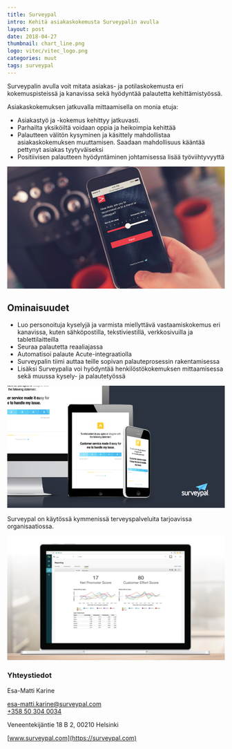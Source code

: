 ```yaml
---
title: Surveypal
intro: Kehitä asiakaskokemusta Surveypalin avulla
layout: post
date: 2018-04-27
thumbnail: chart_line.png
logo: vitec/vitec_logo.png
categories: muut
tags: surveypal
---
```


Surveypalin avulla voit mitata asiakas- ja potilaskokemusta eri kokemuspisteissä ja kanavissa sekä hyödyntää palautetta kehittämistyössä.


Asiakaskokemuksen jatkuvalla mittaamisella on monia etuja:
* Asiakastyö ja -kokemus kehittyy jatkuvasti. 
* Parhailta yksiköiltä voidaan oppia ja heikoimpia kehittää
* Palautteen välitön kysyminen ja käsittely mahdollistaa asiakaskokemuksen muuttamisen. Saadaan mahdollisuus kääntää pettynyt asiakas tyytyväiseksi
* Positiivisen palautteen hyödyntäminen johtamisessa lisää työviihtyvyyttä


![Surveypal screenshot](/portfolio/surveypal/surveypal.png)


## Ominaisuudet

* Luo personoituja kyselyjä ja varmista miellyttävä vastaamiskokemus eri kanavissa, kuten sähköpostilla, tekstiviestillä, verkkosivuilla ja tablettilaitteilla
* Seuraa palautetta reaaliajassa 
* Automatisoi palaute Acute-integraatiolla
* Surveypalin tiimi auttaa teille sopivan palauteprosessin rakentamisessa
* Lisäksi Surveypalia voi hyödyntää henkilöstökokemuksen mittaamisessa sekä muussa kysely- ja palautetyössä


![Surveypal screenshot](/portfolio/surveypal/surveypal1.png)

Surveypal on käytössä kymmenissä terveyspalveluita tarjoavissa organisaatiossa.

![Surveypal screenshot](/portfolio/surveypal/surveypal2.png)

### Yhteystiedot
  

Esa-Matti Karine

[esa-matti.karine@surveypal.com](mailto://esa-matti.karine@surveypal.com)  
[+358 50 304 0034](tel://+358503040034)

Veneentekijäntie 18 B 2, 00210 Helsinki

[www.surveypal.com](https://surveypal.com)


